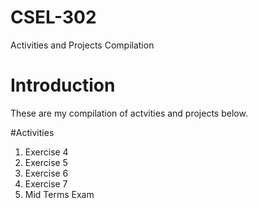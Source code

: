 # CSEL-302
Activities and Projects Compilation


# Introduction

These are my compilation of actvities and projects below. 

#Activities

1. Exercise 4
2. Exercise 5
3. Exercise 6
4. Exercise 7
5. Mid Terms Exam
